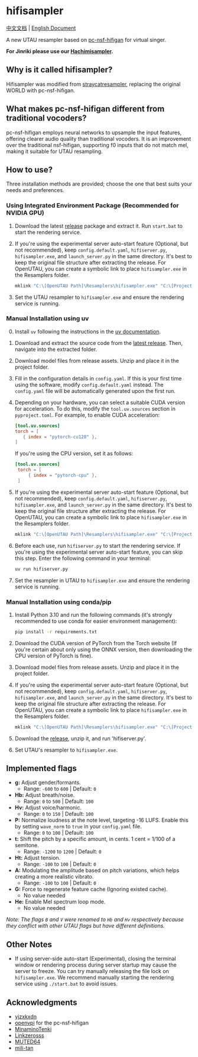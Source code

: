 # hifisampler

[中文文档](README_zh_cn.md) | [English Document](README.md)

A new UTAU resampler based on [pc-nsf-hifigan](https://github.com/openvpi/vocoders) for virtual singer.

**For Jinriki please use our [Hachimisampler](https://github.com/openhachimi/hachimisampler).**

## Why is it called hifisampler?

Hifisampler was modified from [straycatresampler](https://github.com/UtaUtaUtau/straycat), replacing the original WORLD with pc-nsf-hifigan.

## What makes pc-nsf-hifigan different from traditional vocoders?

pc-nsf-hifigan employs neural networks to upsample the input features, offering clearer audio quality than traditional vocoders. It is an improvement over the traditional nsf-hifigan, supporting f0 inputs that do not match mel, making it suitable for UTAU resampling.

## How to use?

Three installation methods are provided; choose the one that best suits your needs and preferences.

### Using Integrated Environment Package (Recommended for NVIDIA GPU)

1. Download the latest [release](https://github.com/openhachimi/hifisampler/releases) package and extract it. Run `start.bat` to start the rendering service.
2. If you're using the experimental server auto-start feature (Optional, but not recommended), keep `config.default.yaml`, `hifiserver.py`, `hifisampler.exe`, and `launch_server.py` in the same directory. It's best to keep the original file structure after extracting the release. For OpenUTAU, you can create a symbolic link to place `hifisampler.exe` in the Resamplers folder.

   ```cmd
   mklink "C:\[OpenUTAU Path]\Resamplers\hifisampler.exe" "C:\[Project Path]\hifisampler.exe"
   ```

3. Set the UTAU resampler to `hifisampler.exe` and ensure the rendering service is running.

### Manual Installation using uv

0. Install `uv` following the instructions in the [uv documentation](https://docs.astral.sh/uv/getting-started/installation/).
1. Download and extract the source code from the [latest release](https://github.com/openhachimi/hifisampler/releases). Then, navigate into the extracted folder.
2. Download model files from release assets. Unzip and place it in the project folder.
3. Fill in the configuration details in `config.yaml`. If this is your first time using the software, modify `config.default.yaml` instead. The `config.yaml` file will be automatically generated upon the first run.
4. Depending on your hardware, you can select a suitable CUDA version for acceleration. To do this, modify the `tool.uv.sources` section in `pyproject.toml`. For example, to enable CUDA acceleration:

   ```toml
   [tool.uv.sources]
   torch = [
      { index = "pytorch-cu128" },
   ]
   ```

    If you're using the CPU version, set it as follows:
  
    ```toml
    [tool.uv.sources]
     torch = [
         { index = "pytorch-cpu" },
     ]
    ```

5. If you're using the experimental server auto-start feature (Optional, but not recommended), keep `config.default.yaml`, `hifiserver.py`, `hifisampler.exe`, and `launch_server.py` in the same directory. It's best to keep the original file structure after extracting the release. For OpenUTAU, you can create a symbolic link to place `hifisampler.exe` in the Resamplers folder.

   ```cmd
   mklink "C:\[OpenUTAU Path]\Resamplers\hifisampler.exe" "C:\[Project Path]\hifisampler.exe"
   ```

6. Before each use, run `hifiserver.py` to start the rendering service. If you're using the experimental server auto-start feature, you can skip this step. Enter the following command in your terminal:

   ```bash
   uv run hifiserver.py
   ```

7. Set the resampler in UTAU to `hifisampler.exe` and ensure the rendering service is running.

### Manual Installation using conda/pip

1. Install Python 3.10 and run the following commands (it's strongly recommended to use conda for easier environment management):

   ```bash
   pip install -r requirements.txt
   ```

2. Download the CUDA version of PyTorch from the Torch website (If you're certain about only using the ONNX version, then downloading the CPU version of PyTorch is fine).
3. Download model files from release assets. Unzip and place it in the project folder.
4. If you're using the experimental server auto-start feature (Optional, but not recommended), keep `config.default.yaml`, `hifiserver.py`, `hifisampler.exe`, and `launch_server.py` in the same directory. It's best to keep the original file structure after extracting the release. For OpenUTAU, you can create a symbolic link to place `hifisampler.exe` in the Resamplers folder.

   ```cmd
   mklink "C:\[OpenUTAU Path]\Resamplers\hifisampler.exe" "C:\[Project Path]\hifisampler.exe"
   ```

5. Download the [release](https://github.com/openhachimi/hifisampler/releases), unzip it, and run 'hifiserver.py'.
6. Set UTAU's resampler to `hifisampler.exe`.

## Implemented flags

- **g:** Adjust gender/formants.
  - Range: `-600` to `600` | Default: `0`
- **Hb:** Adjust breath/noise.
  - Range: `0` to `500` | Default: `100`
- **Hv:** Adjust voice/harmonic.
  - Range: `0` to `150` | Default: `100`
- **P:** Normalize loudness at the note level, targeting -16 LUFS. Enable this by setting `wave_norm` to `true` in your `config.yaml` file.
  - Range: `0` to `100` | Default: `100`
- **t:** Shift the pitch by a specific amount, in cents. 1 cent = 1/100 of a semitone.
  - Range: `-1200` to `1200` | Default: `0`
- **Ht:** Adjust tension.
  - Range: `-100` to `100` | Default: `0`
- **A:** Modulating the amplitude based on pitch variations, which helps creating a more realistic vibrato.
  - Range: `-100` to `100` | Default: `0`
- **G:** Force to regenerate feature cache (Ignoring existed cache).
  - No value needed
- **He:** Enable Mel spectrum loop mode.
  - No value needed

_Note: The flags `B` and `V` were renamed to `Hb` and `Hv` respectively because they conflict with other UTAU flags but have different definitions._

## Other Notes

- If using server-side auto-start (Experimental), closing the terminal window or rendering process during server startup may cause the server to freeze. You can try manually releasing the file lock on `hifisampler.exe`. We recommend manually starting the rendering service using `./start.bat` to avoid issues.

## Acknowledgments

- [yjzxkxdn](https://github.com/yjzxkxdn)
- [openvpi](https://github.com/openvpi) for the pc-nsf-hifigan
- [MinaminoTenki](https://github.com/Lanhuace-Wan)
- [Linkzerosss](https://github.com/Linkzerosss)
- [MUTED64](https://github.com/MUTED64)
- [mili-tan](https://github.com/mili-tan)
